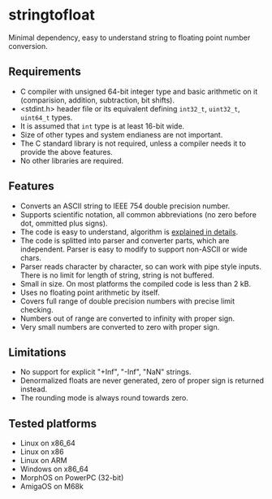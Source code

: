 # stringtofloat
Minimal dependency, easy to understand string to floating point number conversion.

## Requirements
* C compiler with unsigned 64-bit integer type and basic arithmetic on it (comparision, addition, subtraction, bit shifts).
* <stdint.h> header file or its equivalent defining `int32_t`, `uint32_t`, `uint64_t` types.
* It is assumed that `int` type is at least 16-bit wide.
* Size of other types and system endianess are not important.
* The C standard library is not required, unless a compiler needs it to provide the above features.
* No other libraries are required.

## Features
* Converts an ASCII string to IEEE 754 double precision number.
* Supports scientific notation, all common abbreviations (no zero before dot, ommitted plus signs).
* The code is easy to understand, algorithm is [explained in details](http://krashan.ppa.pl/articles/stringtofloat/).
* The code is splitted into parser and converter parts, which are independent. Parser is easy to modify to support non-ASCII or wide chars.
* Parser reads character by character, so can work with pipe style inputs. There is no limit for length of string, string is not buffered.
* Small in size. On most platforms the compiled code is less than 2 kB.
* Uses no floating point arithmetic by itself.
* Covers full range of double precision numbers with precise limit checking.
* Numbers out of range are converted to infinity with proper sign.
* Very small numbers are converted to zero with proper sign.

## Limitations
* No support for explicit "+Inf", "-Inf", "NaN" strings.
* Denormalized floats are never generated, zero of proper sign is returned instead.
* The rounding mode is always round towards zero.

## Tested platforms
* Linux on x86_64
* Linux on x86
* Linux on ARM
* Windows on x86_64
* MorphOS on PowerPC (32-bit)
* AmigaOS on M68k
